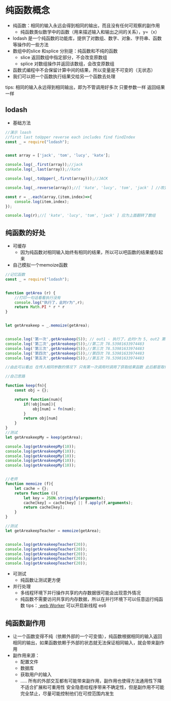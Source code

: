 # 纯函数概念
- 纯函数：相同的输入永远会得到相同的输出，而且没有任何可观察的副作用
	- 纯函数类似数学中的函数（用来描述输入和输出之间的关系），y=（x）	 
- lodash 是一个纯函数的功能库，提供了对数组、数字、对象、字符串、函数等操作的一些方法
- 数组中的slice 和splice 分别是：纯函数和不纯的函数
	- slice 返回数组中指定部分，不会改变原数组
	- splice 对数组操作并返回该数组，会改变原数组
- 函数式编程中不会保留计算中间的结果，所以变量是不可变的（无状态）
- 我们可以把一个函数执行结果交给另一个函数去处理

tips: 相同的输入永远得到相同输出，即为不管调用好多次 只要参数一样 返回结果一样

## lodash
- 基础方法
```javascript 
//演示 loash
//first last toUpper reverse each includes find findIndex
const _ = require("lodash");


const array = ['jack', 'tom', 'lucy', 'kate'];

console.log(_.first(array));//jack
console.log(_.last(array));//kate

console.log(_.toUpper(_.first(array)));//JACK

console.log(_.reverse(array));//[ 'kate', 'lucy', 'tom', 'jack' ] //改变原数组

const r = _.each(array,(item,index)=>{
    console.log(item,index);
});

console.log(r);//[ 'kate', 'lucy', 'tom', 'jack' ] 应为上面翻转了数组
```
## 纯函数的好处
- 可缓存
	- 因为纯函数对相同输入始终有相同的结果，所以可以吧函数的结果缓存起来 
- 自己模拟一个memoize函数
```javascript 
//记忆函数
const _ = require("lodash");


function getArea (r) {
    //打印一句话看看执行没有
    console.log("执行了，此时r为",r);
    return Math.PI * r * r
}


let getAreakeep = _.memoize(getArea);


console.log('第一次',getAreakeep(5)); // out1 - 执行了，此时r为 5, out2 第一次 78.53981633974483
console.log('第二次',getAreakeep(5));//第二次 78.53981633974483
console.log('第三次',getAreakeep(5));//第三次 78.53981633974483
console.log('第四次',getAreakeep(5));//第四次 78.53981633974483
console.log('第五次',getAreakeep(5));//第五次 78.53981633974483

//由此可以看出 在传入相同参数的情况下 只有第一次调用时调用了获取结果函数 此后都是取得缓存中的值

//自己思路

function keep(fn){
    const obj = {};

    return function(num){
        if(!obj[num]){
            obj[num] = fn(num);
        }
        return obj[num]
    }
}
//测试
let getAreakeepMy = keep(getArea);

console.log(getAreakeepMy(10));
console.log(getAreakeepMy(10));
console.log(getAreakeepMy(10));
console.log(getAreakeepMy(10));
console.log(getAreakeepMy(10));


//老师
function memoize (f){
    let cache = {};
    return function (){
        let key = JSON.stringify(arguments);
        cache[key] = cache[key] || f.apply(f,arguments);
        return cache[key];
    }
}

//测试
let getAreakeepTeacher = memoize(getArea);


console.log(getAreakeepTeacher(20));
console.log(getAreakeepTeacher(20));
console.log(getAreakeepTeacher(20));
console.log(getAreakeepTeacher(20));
console.log(getAreakeepTeacher(20));
```
- 可测试 
	- 纯函数让测试更方便 
- 并行处理
	- 多线程环境下并行操作共享的内存数据很可能会出现意外情况
	- 纯函数不需要访问共享的内存数据，所以在并行环境下可以任意运行纯函数
tips：[ web Worker](https://developer.mozilla.org/zh-CN/docs/Web/API/Worker) 可以开启新线程 es6

## 纯函数副作用
- 让一个函数变得不纯（依赖外部的一个可变值），纯函数根据相同的输入返回相同的输出，如果函数依赖于外部的状态就无法保证相同输入，就会带来副作用
- 副作用来源：
	- 配置文件
	- 数据库
	- 获取用户的输入
	- .....
所有的外部交互都有可能带来副作用，副作用也使得方法通用性下降不适合扩展和可重用性 安全隐患给程序带来不确定性，但是副作用不可能完全禁止，尽量可能控制他们在可控范围内发生